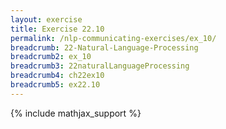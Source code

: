 ```yaml
---
layout: exercise
title: Exercise 22.10
permalink: /nlp-communicating-exercises/ex_10/
breadcrumb: 22-Natural-Language-Processing
breadcrumb2: ex_10
breadcrumb3: 22naturalLanguageProcessing
breadcrumb4: ch22ex10
breadcrumb5: ex22.10
---
```


{% include mathjax_support %}

